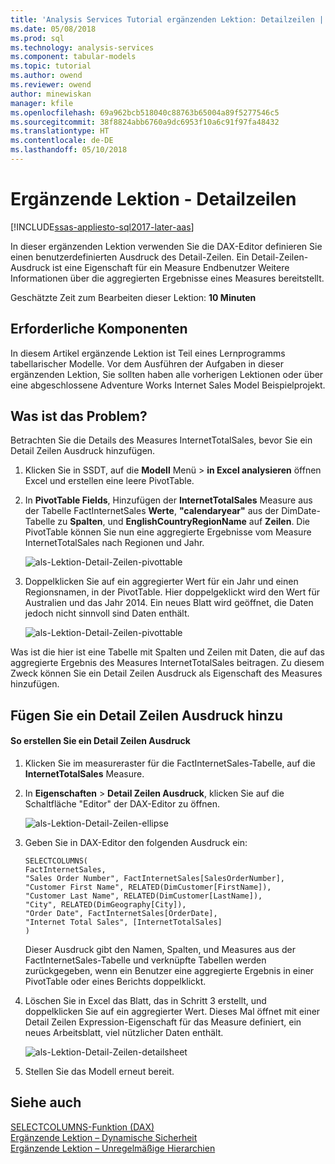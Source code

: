 ```yaml
---
title: 'Analysis Services Tutorial ergänzenden Lektion: Detailzeilen | Microsoft Docs'
ms.date: 05/08/2018
ms.prod: sql
ms.technology: analysis-services
ms.component: tabular-models
ms.topic: tutorial
ms.author: owend
ms.reviewer: owend
author: minewiskan
manager: kfile
ms.openlocfilehash: 69a962bcb518040c88763b65004a89f5277546c5
ms.sourcegitcommit: 38f8824abb6760a9dc6953f10a6c91f97fa48432
ms.translationtype: HT
ms.contentlocale: de-DE
ms.lasthandoff: 05/10/2018
---
```

# <a name="supplemental-lesson---detail-rows"></a>Ergänzende Lektion - Detailzeilen

[!INCLUDE[ssas-appliesto-sql2017-later-aas](../../includes/ssas-appliesto-sql2017-later-aas.md)]

In dieser ergänzenden Lektion verwenden Sie die DAX-Editor definieren Sie einen benutzerdefinierten Ausdruck des Detail-Zeilen. Ein Detail-Zeilen-Ausdruck ist eine Eigenschaft für ein Measure Endbenutzer Weitere Informationen über die aggregierten Ergebnisse eines Measures bereitstellt. 
  
Geschätzte Zeit zum Bearbeiten dieser Lektion: **10 Minuten**  
  
## <a name="prerequisites"></a>Erforderliche Komponenten  

In diesem Artikel ergänzende Lektion ist Teil eines Lernprogramms tabellarischer Modelle. Vor dem Ausführen der Aufgaben in dieser ergänzenden Lektion, Sie sollten haben alle vorherigen Lektionen oder über eine abgeschlossene Adventure Works Internet Sales Model Beispielprojekt.  
  
## <a name="whats-the-issue"></a>Was ist das Problem?

Betrachten Sie die Details des Measures InternetTotalSales, bevor Sie ein Detail Zeilen Ausdruck hinzufügen.

1.  Klicken Sie in SSDT, auf die **Modell** Menü > **in Excel analysieren** öffnen Excel und erstellen eine leere PivotTable.
  
2.  In **PivotTable Fields**, Hinzufügen der **InternetTotalSales** Measure aus der Tabelle FactInternetSales **Werte**, **"calendaryear"** aus der DimDate-Tabelle zu **Spalten**, und **EnglishCountryRegionName** auf **Zeilen**. Die PivotTable können Sie nun eine aggregierte Ergebnisse vom Measure InternetTotalSales nach Regionen und Jahr. 

    ![als-Lektion-Detail-Zeilen-pivottable](../tutorial-tabular-1400/media/as-lesson-detail-rows-pivottable.png)

3. Doppelklicken Sie auf ein aggregierter Wert für ein Jahr und einen Regionsnamen, in der PivotTable. Hier doppelgeklickt wird den Wert für Australien und das Jahr 2014. Ein neues Blatt wird geöffnet, die Daten jedoch nicht sinnvoll sind Daten enthält.

    ![als-Lektion-Detail-Zeilen-pivottable](../tutorial-tabular-1400/media/as-lesson-detail-rows-sheet.png)
  
Was ist die hier ist eine Tabelle mit Spalten und Zeilen mit Daten, die auf das aggregierte Ergebnis des Measures InternetTotalSales beitragen. Zu diesem Zweck können Sie ein Detail Zeilen Ausdruck als Eigenschaft des Measures hinzufügen.

## <a name="add-a-detail-rows-expression"></a>Fügen Sie ein Detail Zeilen Ausdruck hinzu

#### <a name="to-create-a-detail-rows-expression"></a>So erstellen Sie ein Detail Zeilen Ausdruck 
  
1. Klicken Sie im measureraster für die FactInternetSales-Tabelle, auf die **InternetTotalSales** Measure. 

2. In **Eigenschaften** > **Detail Zeilen Ausdruck**, klicken Sie auf die Schaltfläche "Editor" der DAX-Editor zu öffnen.

    ![als-Lektion-Detail-Zeilen-ellipse](../tutorial-tabular-1400/media/as-lesson-detail-rows-ellipse.png)

3. Geben Sie in DAX-Editor den folgenden Ausdruck ein:

    ```
    SELECTCOLUMNS(
    FactInternetSales,
    "Sales Order Number", FactInternetSales[SalesOrderNumber],
    "Customer First Name", RELATED(DimCustomer[FirstName]),
    "Customer Last Name", RELATED(DimCustomer[LastName]),
    "City", RELATED(DimGeography[City]),
    "Order Date", FactInternetSales[OrderDate],
    "Internet Total Sales", [InternetTotalSales]
    )

    ```

    Dieser Ausdruck gibt den Namen, Spalten, und Measures aus der FactInternetSales-Tabelle und verknüpfte Tabellen werden zurückgegeben, wenn ein Benutzer eine aggregierte Ergebnis in einer PivotTable oder eines Berichts doppelklickt.

4. Löschen Sie in Excel das Blatt, das in Schritt 3 erstellt, und doppelklicken Sie auf ein aggregierter Wert. Dieses Mal öffnet mit einer Detail Zeilen Expression-Eigenschaft für das Measure definiert, ein neues Arbeitsblatt, viel nützlicher Daten enthält.

    ![als-Lektion-Detail-Zeilen-detailsheet](../tutorial-tabular-1400/media/as-lesson-detail-rows-detailsheet.png)

5. Stellen Sie das Modell erneut bereit.

  
## <a name="see-also"></a>Siehe auch  

[SELECTCOLUMNS-Funktion (DAX)](https://msdn.microsoft.com/library/mt761759.aspx)  
[Ergänzende Lektion – Dynamische Sicherheit](../tutorial-tabular-1400/as-supplemental-lesson-dynamic-security.md)  
[Ergänzende Lektion – Unregelmäßige Hierarchien](../tutorial-tabular-1400/as-supplemental-lesson-ragged-hierarchies.md)  
